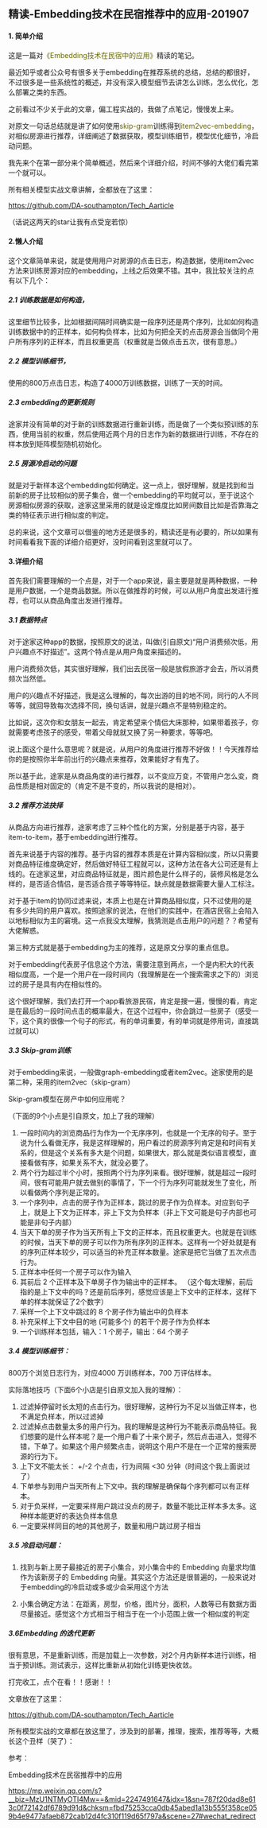 ## 精读-Embedding技术在民宿推荐中的应用-201907

#### 1. 简单介绍

这是一篇对<font color="#666600">《Embedding技术在民宿中的应用》</font>精读的笔记。

最近知乎或者公众号有很多关于embedding在推荐系统的总结，总结的都很好，不过很多是一些系统性的概述，并没有深入模型细节去讲怎么训练，怎么优化，怎么部署之类的东西。

之前看过不少关于此的文章，偏工程实战的，我做了点笔记，慢慢发上来。

对原文一句话总结就是讲了如何使用<font color="#666600">skip-gram</font>训练得到<font color="#666600">item2vec-embedding</font>，对相似房源进行推荐，详细阐述了数据获取，模型训练细节，模型优化细节，冷启动问题。

我先来个在第一部分来个简单概述，然后来个详细介绍，时间不够的大佬们看完第一个就可以。

所有相关模型实战文章讲解，全都放在了这里：

https://github.com/DA-southampton/Tech_Aarticle

（话说这两天的star让我有点受宠若惊）

#### 2.懒人介绍

这个文章简单来说，就是使用用户对房源的点击日志，构造数据，使用item2vec方法来训练房源对应的embedding，上线之后效果不错。其中，我比较关注的点有以下几个：

##### 2.1 训练数据是如何构造，

这里细节比较多，比如根据间隔时间确实是一段序列还是两个序列，比如如何构造训练数据中的的正样本，如何构负样本，比如为何把全天的点击房源会当做同个用户所有序列的正样本，而且权重更高（权重就是当做点击五次，很有意思。）

##### 2.2 模型训练细节，

使用的800万点击日志，构造了4000万训练数据，训练了一天的时间。

##### 2.3 embedding的更新规则

途家并没有简单的对于新的训练数据进行重新训练，而是做了一个类似预训练的东西，使用当前的权重，然后使用近两个月的日志作为新的数据进行训练，不存在的样本放到矩阵模型随机初始化。

##### 2.5 房源冷启动的问题

就是对于新样本这个embedding如何确定。这一点上，很好理解，就是找到和当前新的房子比较相似的房子集合，做一个embedding的平均就可以，至于说这个房源相似房源的获取，途家这里采用的就是设定维度比如房间数目比如是否靠海之类的特征表示进行相似度的判定。

总的来说，这个文章可以借鉴的地方还是很多的，精读还是有必要的，所以如果有时间看看我下面的详细介绍更好，没时间看到这里就可以了。

#### 3.详细介绍

首先我们需要理解的一个点是，对于一个app来说，最主要是就是两种数据，一种是用户数据，一个是商品数据。所以在做推荐的时候，可以从用户角度出发进行推荐，也可以从商品角度出发进行推荐。

##### 3.1 数据特点

对于途家这种app的数据，按照原文的说法，叫做(引自原文)“用户消费频次低，用户兴趣点不好描述”。这两个特点是从用户角度来描述的。

用户消费频次低，其实很好理解，我们出去民宿一般是放假旅游才会去，所以消费频次当然低。

用户的兴趣点不好描述，我是这么理解的，每次出游的目的地不同，同行的人不同等等，就回导致每次选择不同，换句话讲，就是兴趣点不是特别稳定的。

比如说，这次你和女朋友一起去，肯定希望来个情侣大床那种，如果带着孩子，你就需要考虑孩子的感受，带着父母就就又换了另一种要求，等等吧。

说上面这个是什么意思呢？就是说，从用户的角度进行推荐不好做！！今天推荐给你的是按照你半年前出行的兴趣点来推荐，效果能好才有鬼了。

所以基于此，途家是从商品角度的进行推荐，以不变应万变，不管用户怎么变，商品性质是相对固定的（肯定不是不变的，所以我说的是相对）。

##### 3.2 推荐方法抉择

从商品方向进行推荐，途家考虑了三种个性化的方案，分别是基于内容，基于item-to-item，基于embedding进行推荐。

首先来说基于内容的推荐。基于内容的推荐本质是在计算内容相似度，所以只需要对商品特征维度确定好，然后做好特征工程就可以，这种方法在各大公司还是有上线的。在途家这里，对应商品特征就是，图片颜色是什么样子的，装修风格是怎么样的，是否适合情侣，是否适合孩子等等特征。缺点就是数据需要大量人工标注。

对于基于item的协同过滤来说，本质上也是在计算商品相似度，只不过使用的是有多少共同的用户喜欢。按照途家的说法，在他们的实践中，在酒店民宿上会陷入以地标相似为主的窘境。这一点我没太理解，我猜测是点击用户的问题？？希望有大佬解惑。

第三种方式就是基于embedding为主的推荐，这是原文分享的重点信息。

对于embedding代表房子信息这个方法，需要注意到两点，一个是内积大的代表相似度高，一个是一个用户在一段时间内（我理解是在一个搜索需求之下的）浏览过的房子是具有内在相似性的。

这个很好理解，我们去打开一个app看旅游民宿，肯定是搜一遍，慢慢的看，肯定是在最后的一段时间点击的概率最大，在这个过程中，你会跳过一些房子（感受一下，这个真的很像一个句子的形式，有的单词重要，有的单词就是停用词，直接跳过就可以）

##### 3.3 Skip-gram训练

对于embedding来说，一般做graph-embedding或者item2vec。途家使用的是第二种，采用的item2vec（skip-gram）

Skip-gram模型在房产中如何应用呢？

（下面的9个小点是引自原文，加上了我的理解）

1. 一段时间内的浏览商品行为作为一个无序序列，也就是一个无序的句子。至于说为什么看做无序，我是这样理解的，用户看过的房源序列肯定是和时间有关系的，但是这个关系有多大是个问题，如果很大，那么就是类似语言模型，直接看做有序，如果关系不大，就没必要了。
2. 两个行为超过半个小时，按照两个行为序列来看。很好理解，就是超过一段时间，很有可能用户就去做别的事情了，下一个行为序列可能就发生了变化，所以看做两个序列是正常的。
3. 一个序列中，点击的房子作为正样本，跳过的房子作为负样本。对应到句子上，就是上下文为正样本，非上下文为负样本（非上下文可能是句子内部也可能是非句子内部）
4. 当天下单的房子作为当天所有上下文的正样本，而且权重更大。也就是在训练的时候，当天下单的房子可以作为所有序列的正样本。这样有一个好处就是有的序列正样本较少，可以适当的补充正样本数量。途家是把它当做了五次点击行为。
5. 正样本中任何一个房子可以作为输入
6. 其前后 2 个正样本及下单房子作为输出中的正样本。 （这个每太理解，前后指的是上下文中的吗？还是前后序列，感觉应该是上下文中的正样本，这样下单的样本就保证了2个数字）
7. 采样一个上下文中跳过的 8 个房子作为输出中的负样本
8. 补充采样上下文中目的地 (可能多个) 的若干个房子作为负样本
9. 一个训练样本包括，输入：1 个房子，输出：64 个房子

##### 3.4 模型训练细节：

800万个浏览日志行为，对应4000 万训练样本，700 万评估样本。

实际落地技巧（下面6个小店是引自原文加入我的理解）：

1. 过滤掉停留时长太短的点击行为。很好理解，这种行为不足以当做正样本，也不满足负样本，所以过滤掉
2. 过滤掉点击数量太多的用户行为。我的理解是这种行为不能表示商品特征。我们想要的是什么样本呢？是一个用户看了十来个房子，然后点击进入，觉得不错，下单了。如果这个用户频繁点击，说明这个用户不是在一个正常的搜索房源的行为下。
3. 上下文不能太长： +/-2 个点击，行为间隔 <30 分钟（时间这个我上面说过了）
4. 下单参与到用户当天所有上下文中。我的理解是确保每个序列都可以有正样本。
5. 对于负采样，一定要采样用户跳过没点的房子，数量不能比正样本多太多。这种样本能更好的表达负样本信息
6. 一定要采样同目的地的其他房子，数量和用户跳过房子相当

##### 3.5 冷启动问题：

1. 找到与新上房子最接近的房子小集合，对小集合中的 Embedding 向量求均值作为该新房子的 Embedding 向量。其实这个方法还是很普遍的，一般来说对于embedding的冷启动或多或少会采用这个方法

2. 小集合确定方法：在距离，房型，价格，图片分，面积，人数等已有数据方面尽量接近。感觉这个方式相当于相当于在一个小范围上做一个相似度的判定

##### 3.6Embedding 的迭代更新

很有意思，不是重新训练，而是加载上一次参数，对2个月内新样本进行训练，相当于预训练。测试表示，这样比重新从初始化训练更快收敛。



打完收工，点个在看！！感谢！！

文章放在了这里：

https://github.com/DA-southampton/Tech_Aarticle

所有模型实战的文章都在放这里了，涉及到的部署，推理，搜索，推荐等等，大概长这个丑样（哭了）：



参考：

Embedding技术在民宿推荐中的应用

https://mp.weixin.qq.com/s?__biz=MzU1NTMyOTI4Mw==&mid=2247491647&idx=1&sn=787f20dad8e613c0f72142df6789d91d&chksm=fbd75253cca0db45abed1a13b555f358ce059b4e9477afaeb872cab12d4fc310f119d65f797a&scene=27#wechat_redirect

